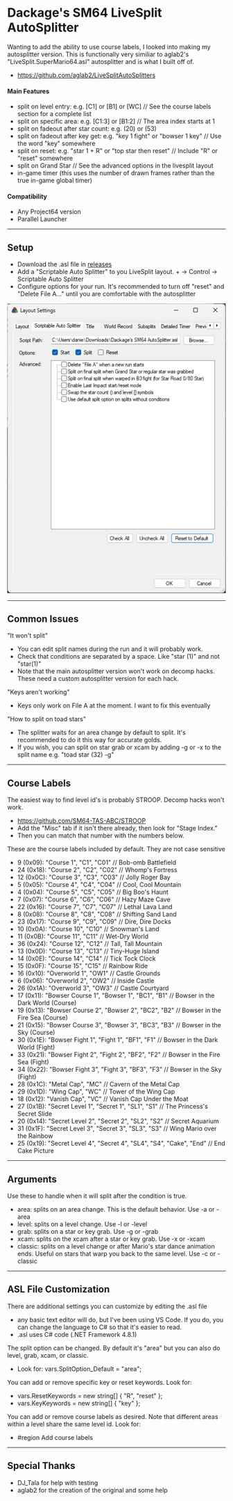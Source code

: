 # Dackage's SM64 LiveSplit AutoSplitter

Wanting to add the ability to use course labels, I looked into making my autosplitter version. This is
    functionally very similiar to aglab2's "LiveSplit.SuperMario64.asl" autosplitter and is what I built off of.
- https://github.com/aglab2/LiveSplitAutoSplitters

#### Main Features
- split on level entry: e.g. [C1] or [B1] or [WC] // See the course labels section for a complete list
- split on specific area: e.g. [C1:3] or [B1:2] // The area index starts at 1
- split on fadeout after star count: e.g. (20) or (53)
- split on fadeout after key get: e.g. "key 1 fight" or "bowser 1 key" // Use the word "key" somewhere
- split on reset: e.g. "star 1 + R" or "top star then reset" // Include "R" or "reset" somewhere
- split on Grand Star // See the advanced options in the livesplit layout
- in-game timer (this uses the number of drawn frames rather than the true in-game global timer)

#### Compatibility
- Any Project64 version
- Parallel Launcher

----------
## Setup
- Download the .asl file in [releases](https://github.com/Dackage353/Dackage-s-SM64-LiveSplit-AutoSplitter/releases)
- Add a "Scriptable Auto Splitter" to you LiveSplit layout. + -> Control -> Scriptable Auto Splitter
- Configure options for your run. It's recommended to turn off "reset" and "Delete File A..." until you are comfortable with the autosplitter

![Options](readme_images/options.png)

----------
## Common Issues

"It won't split"
- You can edit split names during the run and it will probably work.
- Check that conditions are separated by a space. Like "star (1)" and not "star(1)"
- Note that the main autosplitter version won't work on decomp hacks. These need a custom autosplitter version for each hack.

"Keys aren't working"
- Keys only work on File A at the moment. I want to fix this eventually

"How to split on toad stars"
- The splitter waits for an area change by default to split. It's recommended to do it this way for accurate golds.
- If you wish, you can split on star grab or xcam by adding -g or -x to the split name e.g. "toad star (32) -g"

----------
## Course Labels

The easiest way to find level id's is probably STROOP. Decomp hacks won't work.
- https://github.com/SM64-TAS-ABC/STROOP
- Add the "Misc" tab if it isn't there already, then look for "Stage Index."
- Then you can match that number with the numbers below.

These are the course labels included by default. They are not case sensitive
- 9 (0x09): "Course 1", "C1", "C01" // Bob-omb Battlefield
- 24 (0x18): "Course 2", "C2", "C02" // Whomp's Fortress
- 12 (0x0C): "Course 3", "C3", "C03" // Jolly Roger Bay
- 5 (0x05): "Course 4", "C4", "C04" // Cool, Cool Mountain
- 4 (0x04): "Course 5", "C5", "C05" // Big Boo's Haunt
- 7 (0x07): "Course 6", "C6", "C06" // Hazy Maze Cave
- 22 (0x16): "Course 7", "C7", "C07" // Lethal Lava Land
- 8 (0x08): "Course 8", "C8", "C08" // Shifting Sand Land
- 23 (0x17): "Course 9", "C9", "C09" // Dire, Dire Docks
- 10 (0x0A): "Course 10", "C10" // Snowman's Land
- 11 (0x0B): "Course 11", "C11" // Wet-Dry World
- 36 (0x24): "Course 12", "C12" // Tall, Tall Mountain
- 13 (0x0D): "Course 13", "C13" // Tiny-Huge Island
- 14 (0x0E): "Course 14", "C14" // Tick Tock Clock
- 15 (0x0F): "Course 15", "C15" // Rainbow Ride
- 16 (0x10): "Overworld 1", "OW1" // Castle Grounds
- 6 (0x06): "Overworld 2", "OW2" // Inside Castle
- 26 (0x1A): "Overworld 3", "OW3" // Castle Courtyard
- 17 (0x11): "Bowser Course 1", "Bowser 1", "BC1", "B1" // Bowser in the Dark World (Course)
- 19 (0x13): "Bowser Course 2", "Bowser 2", "BC2", "B2" // Bowser in the Fire Sea (Course)
- 21 (0x15): "Bowser Course 3", "Bowser 3", "BC3", "B3" // Bowser in the Sky (Course)
- 30 (0x1E): "Bowser Fight 1", "Fight 1", "BF1", "F1" // Bowser in the Dark World (Fight)
- 33 (0x21): "Bowser Fight 2", "Fight 2", "BF2", "F2" // Bowser in the Fire Sea (Fight)
- 34 (0x22): "Bowser Fight 3", "Fight 3", "BF3", "F3" // Bowser in the Sky (Fight)
- 28 (0x1C): "Metal Cap", "MC" // Cavern of the Metal Cap
- 29 (0x1D): "Wing Cap", "WC" // Tower of the Wing Cap
- 18 (0x12): "Vanish Cap", "VC" // Vanish Cap Under the Moat
- 27 (0x1B): "Secret Level 1", "Secret 1", "SL1", "S1" // The Princess's Secret Slide
- 20 (0x14): "Secret Level 2", "Secret 2", "SL2", "S2" // Secret Aquarium
- 31 (0x1F): "Secret Level 3", "Secret 3", "SL3", "S3" // Wing Mario over the Rainbow
- 25 (0x19): "Secret Level 4", "Secret 4", "SL4", "S4", "Cake", "End" // End Cake Picture

----------
## Arguments

Use these to handle when it will split after the condition is true.
- area: splits on an area change. This is the default behavior. Use -a or -area
- level: splits on a level change. Use -l or -level
- grab: splits on a star or key grab. Use -g or -grab
- xcam: splits on the xcam after a star or key grab. Use -x or -xcam
- classic: splits on a level change or after Mario's star dance animation ends. Useful on stars that warp you
    back to the same level. Use -c or -classic

----------
## ASL File Customization

There are additional settings you can customize by editing the .asl file
- any basic text editor will do, but I've been using VS Code. If you do, you can change the language to C#
    so that it's easier to read.
- .asl uses C# code (.NET Framework 4.8.1)

The split option can be changed. By default it's "area" but you can also do level, grab, xcam, or classic.
- Look for: vars.SplitOption_Default = "area";
    
You can add or remove specific key or reset keywords. Look for:
- vars.ResetKeywords = new string[] { "R", "reset" };
- vars.KeyKeywords = new string[] { "key" };
    
You can add or remove course labels as desired. Note that different areas within a level share the
    same level id. Look for:
- #region Add course labels

----------
## Special Thanks

- DJ_Tala for help with testing
- aglab2 for the creation of the original and some help
